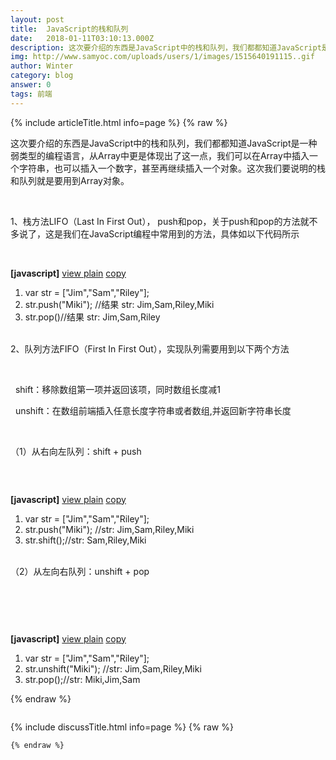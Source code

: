 ```yaml
---
layout: post
title:  JavaScript的栈和队列
date:   2018-01-11T03:10:13.000Z
description: 这次要介绍的东西是JavaScript中的栈和队列，我们都都知道JavaScript是一种弱类型的编程语言...
img: http://www.samyoc.com/uploads/users/1/images/1515640191115..gif
author: Winter
category: blog
answer: 0
tags: 前端
---
```

<div class="article-root">
  <div class="article">
    {% include articleTitle.html info=page %}
    {% raw %}
    <div class="article-content"><p>这次要介绍的东西是JavaScript中的栈和队列，我们都都知道JavaScript是一种弱类型的编程语言，从Array中更是体现出了这一点，我们可以在Array中插入一个字符串，也可以插入一个数字，甚至再继续插入一个对象。这次我们要说明的栈和队列就是要用到Array对象。</p>

<p>&nbsp;</p>

<p>1、栈方法LIFO（Last In First Out）， push和pop，关于push和pop的方法就不多说了，这是我们在JavaScript编程中常用到的方法，具体如以下代码所示</p>

<p>&nbsp;</p>

<p><strong>[javascript]</strong>&nbsp;<a href="http://blog.csdn.net/leyyang/article/details/50995648#" onclick="dp.sh.Toolbar.Command('ViewSource',this);return false;" title="view plain">view plain</a>&nbsp;<a href="http://blog.csdn.net/leyyang/article/details/50995648#" onclick="dp.sh.Toolbar.Command('CopyToClipboard',this);return false;" title="copy">copy</a></p>

<ol>
	<li>var&nbsp;str&nbsp;=&nbsp;[&quot;Jim&quot;,&quot;Sam&quot;,&quot;Riley&quot;];&nbsp;&nbsp;</li>
	<li>str.push(&quot;Miki&quot;);&nbsp;//结果&nbsp;str:&nbsp;Jim,Sam,Riley,Miki&nbsp;&nbsp;</li>
	<li>str.pop()//结果&nbsp;str:&nbsp;Jim,Sam,Riley&nbsp;&nbsp;</li>
</ol>

<p><br />
2、队列方法FIFO（First In First Out），实现队列需要用到以下两个方法</p>

<p>&nbsp;</p>

<p>&nbsp; shift：移除数组第一项并返回该项，同时数组长度减1</p>

<p>&nbsp; unshift：在数组前端插入任意长度字符串或者数组,并返回新字符串长度</p>

<p>&nbsp;</p>

<p>（1）从右向左队列：shift + push</p>

<p><img alt="" src="http://img.blog.csdn.net/20160328101927692?watermark/2/text/aHR0cDovL2Jsb2cuY3Nkbi5uZXQv/font/5a6L5L2T/fontsize/400/fill/I0JBQkFCMA==/dissolve/70/gravity/Center" /></p>

<p>&nbsp;</p>

<p><strong>[javascript]</strong>&nbsp;<a href="http://blog.csdn.net/leyyang/article/details/50995648#" onclick="dp.sh.Toolbar.Command('ViewSource',this);return false;" title="view plain">view plain</a>&nbsp;<a href="http://blog.csdn.net/leyyang/article/details/50995648#" onclick="dp.sh.Toolbar.Command('CopyToClipboard',this);return false;" title="copy">copy</a></p>

<ol>
	<li>var&nbsp;str&nbsp;=&nbsp;[&quot;Jim&quot;,&quot;Sam&quot;,&quot;Riley&quot;];&nbsp;&nbsp;</li>
	<li>str.push(&quot;Miki&quot;);&nbsp;//str:&nbsp;Jim,Sam,Riley,Miki&nbsp;&nbsp;</li>
	<li>str.shift();//str:&nbsp;Sam,Riley,Miki&nbsp;&nbsp;</li>
</ol>

<p><br />
（2）从左向右队列：unshift + pop</p>

<p>&nbsp;</p>

<p><img alt="" src="http://img.blog.csdn.net/20160328102342656?watermark/2/text/aHR0cDovL2Jsb2cuY3Nkbi5uZXQv/font/5a6L5L2T/fontsize/400/fill/I0JBQkFCMA==/dissolve/70/gravity/Center" /></p>

<p>&nbsp;</p>

<p><strong>[javascript]</strong>&nbsp;<a href="http://blog.csdn.net/leyyang/article/details/50995648#" onclick="dp.sh.Toolbar.Command('ViewSource',this);return false;" title="view plain">view plain</a>&nbsp;<a href="http://blog.csdn.net/leyyang/article/details/50995648#" onclick="dp.sh.Toolbar.Command('CopyToClipboard',this);return false;" title="copy">copy</a></p>

<ol>
	<li>var&nbsp;str&nbsp;=&nbsp;[&quot;Jim&quot;,&quot;Sam&quot;,&quot;Riley&quot;];&nbsp;&nbsp;</li>
	<li>str.unshift(&quot;Miki&quot;);&nbsp;//str:&nbsp;Jim,Sam,Riley,Miki&nbsp;&nbsp;</li>
	<li>str.pop();//str:&nbsp;Miki,Jim,Sam&nbsp;&nbsp;</li>
</ol>
</div>
    {% endraw %}
  </div>
  <p style="height: 0;width:0;overflow: hidden;"> 第35篇《JavaScript的栈和队列》来自Winter(https://github.com/aiyld/aiyld.github.io)的站点</p>
  <div class="discuss-wrapper">
    {% include discussTitle.html info=page %}
    {% raw %}
    
    {% endraw %}
  </div>
<div>
